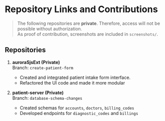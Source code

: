 # Repository Links and Contributions

> The following repositories are **private**. Therefore, access will not be possible without authorization.  
> As proof of contribution, screenshots are included in `screenshots/`.

## Repositories

1. **auroraSjsExt (Private)**  
   Branch: `create-patient-form`  
   - Created and integrated patient intake form interface.
   - Refactored the UI code and made it more modular

2. **patient-server (Private)**  
   Branch: `database-schema-changes`  
   - Created schemas for `accounts`, `doctors`, `billing_codes`
   - Developed endpoints for `diagnostic_codes` and `billings`
